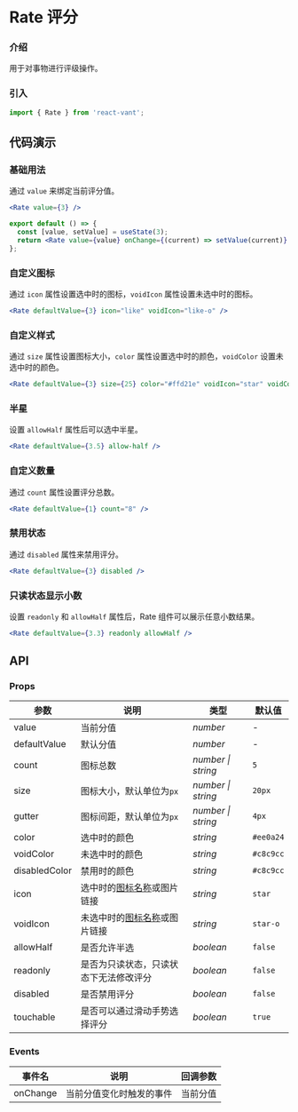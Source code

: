 # Rate 评分

### 介绍

用于对事物进行评级操作。

### 引入

```js
import { Rate } from 'react-vant';
```

## 代码演示

### 基础用法

通过 `value` 来绑定当前评分值。

```jsx
<Rate value={3} />
```

```jsx
export default () => {
  const [value, setValue] = useState(3);
  return <Rate value={value} onChange={(current) => setValue(current)} />;
};
```

### 自定义图标

通过 `icon` 属性设置选中时的图标，`voidIcon` 属性设置未选中时的图标。

```jsx
<Rate defaultValue={3} icon="like" voidIcon="like-o" />
```

### 自定义样式

通过 `size` 属性设置图标大小，`color` 属性设置选中时的颜色，`voidColor` 设置未选中时的颜色。

```jsx
<Rate defaultValue={3} size={25} color="#ffd21e" voidIcon="star" voidColor="#eee" />
```

### 半星

设置 `allowHalf` 属性后可以选中半星。

```jsx
<Rate defaultValue={3.5} allow-half />
```

### 自定义数量

通过 `count` 属性设置评分总数。

```jsx
<Rate defaultValue={1} count="8" />
```

### 禁用状态

通过 `disabled` 属性来禁用评分。

```jsx
<Rate defaultValue={3} disabled />
```

### 只读状态显示小数

设置 `readonly` 和 `allowHalf` 属性后，Rate 组件可以展示任意小数结果。

```jsx
<Rate defaultValue={3.3} readonly allowHalf />
```

## API

### Props

| 参数          | 说明                                         | 类型               | 默认值    |
| ------------- | -------------------------------------------- | ------------------ | --------- |
| value         | 当前分值                                     | _number_           | -         |
| defaultValue  | 默认分值                                     | _number_           | -         |
| count         | 图标总数                                     | _number \| string_ | `5`       |
| size          | 图标大小，默认单位为`px`                     | _number \| string_ | `20px`    |
| gutter        | 图标间距，默认单位为`px`                     | _number \| string_ | `4px`     |
| color         | 选中时的颜色                                 | _string_           | `#ee0a24` |
| voidColor     | 未选中时的颜色                               | _string_           | `#c8c9cc` |
| disabledColor | 禁用时的颜色                                 | _string_           | `#c8c9cc` |
| icon          | 选中时的[图标名称](#/zh-CN/icon)或图片链接   | _string_           | `star`    |
| voidIcon      | 未选中时的[图标名称](#/zh-CN/icon)或图片链接 | _string_           | `star-o`  |
| allowHalf     | 是否允许半选                                 | _boolean_          | `false`   |
| readonly      | 是否为只读状态，只读状态下无法修改评分       | _boolean_          | `false`   |
| disabled      | 是否禁用评分                                 | _boolean_          | `false`   |
| touchable     | 是否可以通过滑动手势选择评分                 | _boolean_          | `true`    |

### Events

| 事件名   | 说明                     | 回调参数 |
| -------- | ------------------------ | -------- |
| onChange | 当前分值变化时触发的事件 | 当前分值 |
